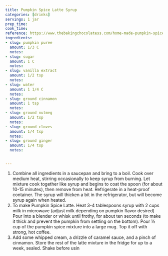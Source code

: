 ```yaml
---
title: Pumpkin Spice Latte Syrup
categories: [drinks]
servings: 1 jar
prep_time: 
cook_time:
reference: https://www.thebakingchocolatess.com/home-made-pumpkin-spice-syrup-pumpkin-spice-latte/#recipe 
ingredients:
- slug: pumpkin puree
  amount: 1/3 C
  notes:
- slug: sugar
  amount: 1 C
  notes:
- slug: vanilla extract 
  amount: 1/2 tsp
  notes:
- slug: water
  amount: 1 1/4 C
  notes:
- slug: ground cinnamon
  amount: 1 tsp
  notes:
- slug: ground nutmeg
  amount: 1/2 tsp
  notes:
- slug: ground cloves
  amount: 1/4 tsp
  notes:
- slug: ground ginger
  amount: 1/4 tsp
  notes:


---
```


1. Combine all ingredients in a saucepan and bring to a boil. Cook over medium heat, stirring occasionally to keep syrup from burning. Let mixture cook together like syrup and begins to coat the spoon (for about 10-15 minutes), then remove from heat. Refrigerate in a heat-proof container. The syrup will thicken a bit in the refrigerator, but will become syrup again when heated.
2. To make Pumpkin Spice Latte. Heat 3-4 tablespoons syrup with 2 cups milk in microwave (adjust milk depending on pumpkin flavor desired) Pour into a blender or whisk until frothy, for about ten seconds (to make it thick and prevent the pumpkin from settling on the bottom). Pour ½ cup of the pumpkin spice mixture into a large mug. Top it off with strong, hot coffee.
3. Add some whipped cream, a drizzle of caramel sauce, and a pinch of cinnamon. Store the rest of the latte mixture in the fridge for up to a week, sealed. Shake before usin

